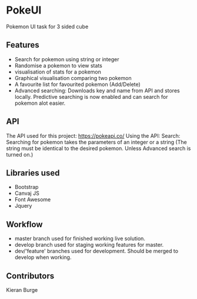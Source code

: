 # PokeUI
Pokemon UI task for 3 sided cube

## Features
- Search for pokemon using string or integer
- Randomise a pokemon to view stats
- visualisation of stats for a pokemon 
- Graphical visualisation comparing two pokemon
- A favourite list for favourited pokemon (Add/Delete)
- Advanced searching: Downloads key and name from API and stores locally. Predictive searching is now enabled and can search for pokemon alot easier. 

## API
The API used for this project: https://pokeapi.co/
Using the API:
Search: Searching for pokemon takes the parameters of an integer or a string (The string must be identical to the desired pokemon. Unless Advanced search is turned on.)

## Libraries used
- Bootstrap
- Canvaj JS
- Font Awesome 
- Jquery 

## Workflow 
- master branch used for finished working live solution.
- develop branch used for staging working features for master.
- dev/'feature' branches used for development. Should be merged to develop when working.

## Contributors 
Kieran Burge
